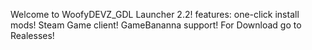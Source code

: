 Welcome to WoofyDEVZ_GDL Launcher 2.2!
features:
one-click install mods!
Steam Game client!
GameBananna support!
For Download go to Realesses!
